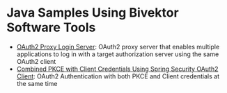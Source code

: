 # Java Samples Using Bivektor Software Tools

* [OAuth2 Proxy Login Server](https://github.com/bivektor/bivektor-product-samples/blob/main/spring-oauth2-proxy-server/README.md): OAuth2 proxy server that enables multiple applications to log in with a target authorization server using the same OAuth2 client
* [Combined PKCE with Client Credentials Using Spring Security OAuth2 Client](https://github.com/bivektor/bivektor-product-samples/blob/main/spring-oauth2-client/combined-pkce-with-client-credentials/README.md): OAuth2 Authentication with both PKCE and Client credentials at the same time
